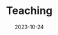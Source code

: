 ---
title: 'Teaching'
date: 2023-10-24
type: landing

design:
  spacing: '5rem'

# Note: `username` refers to the user's folder name in `content/authors/`

# Page sections
sections:    
  - block: markdown
#    id: teaching
    content:
      title: Teaching
      text: |-
              - **Summer 2019, Winter 2020 - 2024**: [5943UE Data Science Lab](https://www.fim.uni-passau.de/data-science/lehre-und-studium/lehrveranstaltungen/personendetails?config_id=232ee5ad516ac92bf590f99ac8c2baa8&module=TemplateLecturedetails&range_id=fe6270326db54a4fa75c5fe1a5eaea48&seminar_id=c3a46e613d4eb023c9743bd8265cf3d7&cHash=7b5f01d2a9329f64fc43327adcbc4b27)
              - **Summer 2021 - 2024**: [5944UE Machine Learning Lab](https://www.fim.uni-passau.de/data-science/lehre-und-studium/lehrveranstaltungen/veranstaltungsdetails?config_id=232ee5ad516ac92bf590f99ac8c2baa8&module=TemplateLecturedetails&range_id=fe6270326db54a4fa75c5fe1a5eaea48&seminar_id=d8cef59f8abb7dc43e34560c54f884bd&target=)
#                
#              **Supervised Master's and Bachelor's Theses**
#              - Ayoub Ben Aissa
#              - Nikolas Kirschstein
#              - Salim Fares
#              - Venugopal Aswathy
#              - Veena Nandimandala
#              - Nasrin Sayed
#              - Zubair Ahmad
#              - Aymen Chaabani
#              - Mehmet Can
#              - Hamrouni Soufien
#              - Yashu Wang
#              - Vishal Sowrirajan
#              - Rajat Sharma
#              - Rodion Ishmukhametov
    design:
      columns: '1'
---